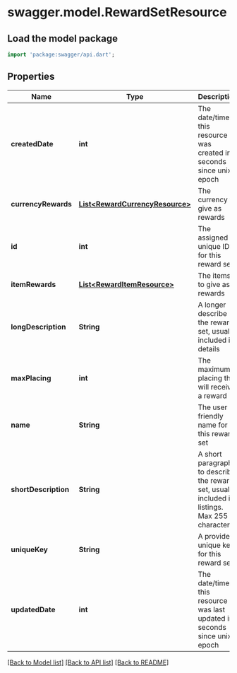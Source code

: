 # swagger.model.RewardSetResource

## Load the model package
```dart
import 'package:swagger/api.dart';
```

## Properties
Name | Type | Description | Notes
------------ | ------------- | ------------- | -------------
**createdDate** | **int** | The date/time this resource was created in seconds since unix epoch | [optional] [default to null]
**currencyRewards** | [**List&lt;RewardCurrencyResource&gt;**](RewardCurrencyResource.md) | The currency to give as rewards | [optional] [default to []]
**id** | **int** | The assigned unique ID for this reward set | [optional] [default to null]
**itemRewards** | [**List&lt;RewardItemResource&gt;**](RewardItemResource.md) | The items to give as rewards | [optional] [default to []]
**longDescription** | **String** | A longer describe the reward set, usually included in details | [optional] [default to null]
**maxPlacing** | **int** | The maximum placing that will receive a reward | [optional] [default to null]
**name** | **String** | The user friendly name for this reward set | [default to null]
**shortDescription** | **String** | A short paragraph to describe the reward set, usually included in listings.  Max 255 characters | [optional] [default to null]
**uniqueKey** | **String** | A provided unique key for this reward set | [optional] [default to null]
**updatedDate** | **int** | The date/time this resource was last updated in seconds since unix epoch | [optional] [default to null]

[[Back to Model list]](../README.md#documentation-for-models) [[Back to API list]](../README.md#documentation-for-api-endpoints) [[Back to README]](../README.md)



